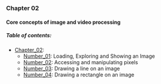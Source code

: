 ### Chapter 02
#### Core concepts of image and video processing

##### Table of contents:
* [Chapter_02](/all/chapter_02):
    * [Number_01](/all/chapter_02/number_01.py): Loading, Exploring and Showing an Image
    * [Number_02](/all/chapter_02/number_02.py): Accessing and manipulating pixels
    * [Number_03](/all/chapter_02/number_03.py): Drawing a line on an image
    * [Number_04](/all/chapter_02/number_04.py): Drawing a rectangle on an image